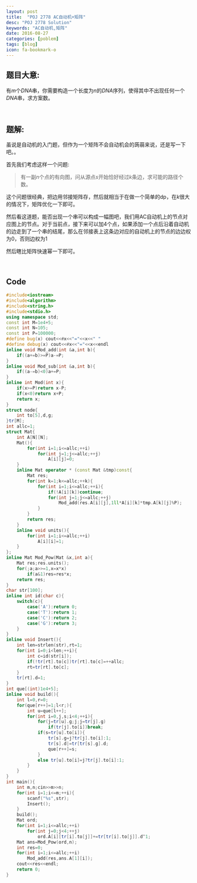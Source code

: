 ```yaml
---
layout: post
title:  "POJ 2778 AC自动机+矩阵"
desc: "POJ 2778 Solution"
keywords: "AC自动机,矩阵"
date: 2016-08-27
categories: [poblem]
tags: [blog]
icon: fa-bookmark-o
---
```




## 题目大意:

有$m$个$DNA$串，你需要构造一个长度为$n$的$DNA$序列，使得其中不出现任何一个$DNA$串，求方案数。

<br>

## 题解:

虽说是自动机的入门题，但作为一个矩阵不会自动机会的蒟蒻来说，还是写一下吧。。

首先我们考虑这样一个问题:

> 有一副$n$个点的有向图，问从源点$s$开始恰好经过$k$条边，求可能的路径个数。

这个问题很经典，把边用邻接矩阵存，然后就相当于在做一个简单的dp，在$k$很大的情况下，矩阵优化一下即可。

然后看这道题，能否出现一个串可以构成一幅图吧，我们用AC自动机上的节点对应图上的节点。对于当前点，接下来可以加4个点，如果添加一个点后沿着自动机的边走到了一个串的结尾，那么在邻接表上这条边对应的自动机上的节点的边边权为0，否则边权为1

然后瞎比矩阵快速幂一下即可。

<br>

## Code

```cpp
#include<iostream>
#include<algorithm>
#include<string.h>
#include<stdio.h>
using namespace std;
const int M=1e4+5;
const int N=105;
const int P=100000;
#define bug(x) cout<<#x<<"="<<x<<" "
#define debug(x) cout<<#x<<"="<<x<<endl
inline void Mod_add(int &a,int b){
	if((a+=b)>=P)a-=P;
}
inline void Mod_sub(int &a,int b){
	if((a-=b)<0)a+=P;
}
inline int Mod(int x){
	if(x>=P)return x-P;
	if(x<0)return x+P;
	return x;
}
struct node{
	int to[5],d,g;
}tr[M];
int allc=1;
struct Mat{
	int A[N][N];
	Mat(){
		for(int i=1;i<=allc;++i)
			for(int j=1;j<=allc;++j)
				A[i][j]=0;
	}
	inline Mat operator * (const Mat &tmp)const{
		Mat res;
		for(int k=1;k<=allc;++k){
			for(int i=1;i<=allc;++i){
				if(!A[i][k])continue;
				for(int j=1;j<=allc;++j)
					Mod_add(res.A[i][j],1ll*A[i][k]*tmp.A[k][j]%P);
			}
		}
		return res;
	}
	inline void units(){
		for(int i=1;i<=allc;++i)
			A[i][i]=1;
	}
};
inline Mat Mod_Pow(Mat &x,int a){
	Mat res;res.units();
	for(;a;a>>=1,x=x*x)
		if(a&1)res=res*x;
	return res;
}
char str[100];
inline int id(char c){
	switch(c){
		case('A'):return 0;
		case('T'):return 1;
		case('C'):return 2;
		case('G'):return 3;
	}
}
inline void Insert(){
	int len=strlen(str),rt=1;
	for(int i=0;i<len;++i){
		int c=id(str[i]);
		if(!tr[rt].to[c])tr[rt].to[c]=++allc;
		rt=tr[rt].to[c];
	}
	tr[rt].d=1;
}
int que[(int)1e4+5];
inline void build(){
	int l=0,r=0;
	for(que[r++]=1;l<r;){
		int u=que[l++];
		for(int i=0,j,s;i<4;++i){
			for(j=tr[u].g;j;j=tr[j].g)
				if(tr[j].to[i])break;
			if(s=tr[u].to[i]){
				tr[s].g=j?tr[j].to[i]:1;
				tr[s].d|=tr[tr[s].g].d;
				que[r++]=s;
			}
			else tr[u].to[i]=j?tr[j].to[i]:1;
		}
	}
}
int main(){
	int m,n;cin>>m>>n;
	for(int i=1;i<=m;++i){
		scanf("%s",str);
		Insert();
	}
	build();
	Mat ord;
	for(int i=1;i<=allc;++i)
		for(int j=0;j<4;++j)
			ord.A[i][tr[i].to[j]]+=tr[tr[i].to[j]].d^1;
	Mat ans=Mod_Pow(ord,n);
	int res=0;
	for(int i=1;i<=allc;++i)
		Mod_add(res,ans.A[1][i]);
	cout<<res<<endl;
	return 0;
}
```

